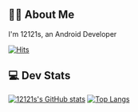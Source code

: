 <!--
**12121s/12121s** is a ✨ _special_ ✨ repository because its `README.md` (this file) appears on your GitHub profile.

Here are some ideas to get you started:

- 🔭 I’m currently working on ...
I'm working on Android Developer
- 🌱 I’m currently learning ...
- 👯 I’m looking to collaborate on ...
- 🤔 I’m looking for help with ...
- 💬 Ask me about ...
- 📫 How to reach me: ...
- 😄 Pronouns: ...
- ⚡ Fun fact: ...
-->

## 🙋‍♀️ About Me
I'm 12121s,
an Android Developer

[![Hits](https://hits.seeyoufarm.com/api/count/incr/badge.svg?url=https%3A%2F%2Fgithub.com%2F12121s%2F&count_bg=%23ABB8F5&title_bg=%23454545&icon=googlepodcasts.svg&icon_color=%23E7E7E7&title=hits&edge_flat=false)](https://hits.seeyoufarm.com)


## 💻 Dev Stats
[![12121s's GitHub stats](https://github-readme-stats.vercel.app/api?username=12121s&show_icons=true&count_private=true&theme=default)](https://github.com/anuraghazra/github-readme-stats)
[![Top Langs](https://github-readme-stats.vercel.app/api/top-langs/?username=12121s&layout=compact&theme=default)](https://github.com/anuraghazra/github-readme-stats)
